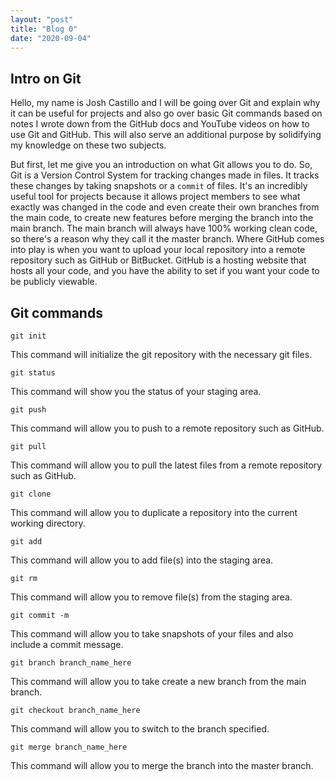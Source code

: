 ```yaml
---
layout: "post"
title: "Blog 0"
date: "2020-09-04"
---
```

## Intro on Git
Hello, my name is Josh Castillo and I will be going over Git and explain why it can be useful for projects and also go over basic Git commands based on notes I wrote down from the GitHub docs and YouTube videos on how to use Git and GitHub. This will also serve an additional purpose by solidifying my knowledge on these two subjects.

But first, let me give you an introduction on what Git allows you to do. So, Git is a Version Control System for tracking changes made in files. It tracks these changes by taking snapshots or a `commit` of files. It's an incredibly useful tool for projects because it allows project members to see what exactly was changed in the code and even create their own branches from the main code, to create new features before merging the branch into the main branch. The main branch will always have 100% working clean code, so there's a reason why they call it the master branch. Where GitHub comes into play is when you want to upload your local repository into a remote repository such as GitHub or BitBucket. GitHub is a hosting website that hosts all your code, and you have the ability to set if you want your code to be publicly viewable.

## Git commands
`git init`

This command will initialize the git repository with the necessary git files.

`git status`

This command will show you the status of your staging area.

`git push`

This command will allow you to push to a remote repository such as GitHub.

`git pull`

This command will allow you to pull the latest files from a remote repository such as GitHub.

`git clone`

This command will allow you to duplicate a repository into the current working directory.

`git add`

This command will allow you to add file(s) into the staging area.

`git rm`

This command will allow you to remove file(s) from the staging area.

`git commit -m`

This command will allow you to take snapshots of your files and also include a commit message.

`git branch branch_name_here`

This command will allow you to take create a new branch from the main branch.

`git checkout branch_name_here`

This command will allow you to switch to the branch specified.

`git merge branch_name_here`

This command will allow you to merge the branch into the master branch.
